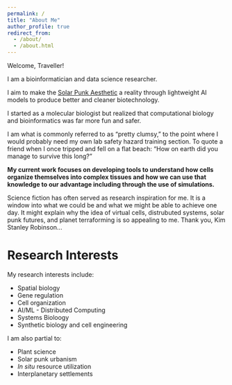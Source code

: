```yaml
---
permalink: /
title: "About Me"
author_profile: true
redirect_from: 
  - /about/
  - /about.html
---
```





Welcome, Traveller!

I am a bioinformatician and data science researcher.

I aim to make the [Solar Punk Aesthetic](https://www.youtube.com/watch?v=UqJJktxCY9U) a reality through lightweight AI models to produce better and cleaner biotechnology.

I started as a molecular biologist but realized that computational biology and bioinformatics was far more fun and safer.

I am what is commonly referred to as “pretty clumsy,” to the point where I would probably need my own lab safety hazard training section. To quote a friend when I once tripped and fell on a flat beach: “How on earth did you manage to survive this long?”

**My current work focuses on developing tools to understand how cells organize themselves into complex tissues and how we can use that knowledge to our advantage including through the use of simulations.**


Science fiction has often served as research inspiration for me. It is a window into what we could be and what we might be able to achieve one day.  It might explain why the idea of virtual cells, distrubuted systems, solar punk futures, and planet terraforming is so appealing to me. Thank you, Kim Stanley Robinson...

# Research Interests

My research interests include:

- Spatial biology  
- Gene regulation  
- Cell organization  
- AI/ML - Distributed Computing
- Systems Bioloogy
- Synthetic biology and cell engineering  

I am also partial to:

- Plant science  
- Solar punk urbanism  
- *In situ* resource utilization  
- Interplanetary settlements

